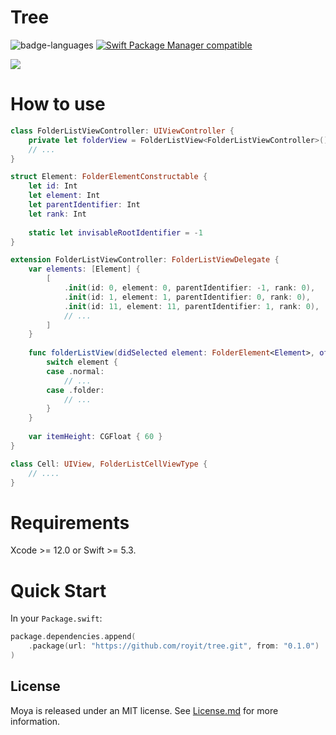 # Tree

![badge-languages](https://img.shields.io/badge/languages-Swift-orange.svg)
[![Swift Package Manager compatible](https://img.shields.io/badge/Swift%20Package%20Manager-compatible-brightgreen.svg)](https://github.com/apple/swift-package-manager)

![](https://github.com/royit/tree/blob/dev/filename.gif)

# How to use


```swift
class FolderListViewController: UIViewController {
    private let folderView = FolderListView<FolderListViewController>()
    // ...
}

struct Element: FolderElementConstructable {
    let id: Int
    let element: Int
    let parentIdentifier: Int
    let rank: Int
    
    static let invisableRootIdentifier = -1
}

extension FolderListViewController: FolderListViewDelegate {
    var elements: [Element] {
        [
            .init(id: 0, element: 0, parentIdentifier: -1, rank: 0),
            .init(id: 1, element: 1, parentIdentifier: 0, rank: 0),
            .init(id: 11, element: 11, parentIdentifier: 1, rank: 0),
            // ...
		]
    }
    
    func folderListView(didSelected element: FolderElement<Element>, of cell: Cell) {
        switch element {
        case .normal:
            // ...
        case .folder:
            // ...
        }
    }
    
    var itemHeight: CGFloat { 60 }
}

class Cell: UIView, FolderListCellViewType {
	// ....
}

```


# Requirements

Xcode >= 12.0 or Swift >= 5.3.


# Quick Start

In your `Package.swift`:

```swift
package.dependencies.append(
    .package(url: "https://github.com/royit/tree.git", from: "0.1.0")
)
```


## License
Moya is released under an MIT license. See [License.md](https://github.com/royit/tree/blob/dev/License.md) for more information.